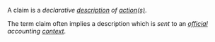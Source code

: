 A claim is a *declarative [description](https://github.com/gcassel/Modular-Organization-Terminology/blob/master/terms/description.md) of [action(s)](https://github.com/gcassel/Modular-Organization-Terminology/blob/master/terms/action.md)*.

The term claim often implies a description which is *sent* to an *[official](https://github.com/gcassel/Modular-Organization-Terminology/blob/master/terms/official.md) accounting [context](https://github.com/gcassel/Modular-Organization-Terminology/blob/master/terms/context.md)*.

